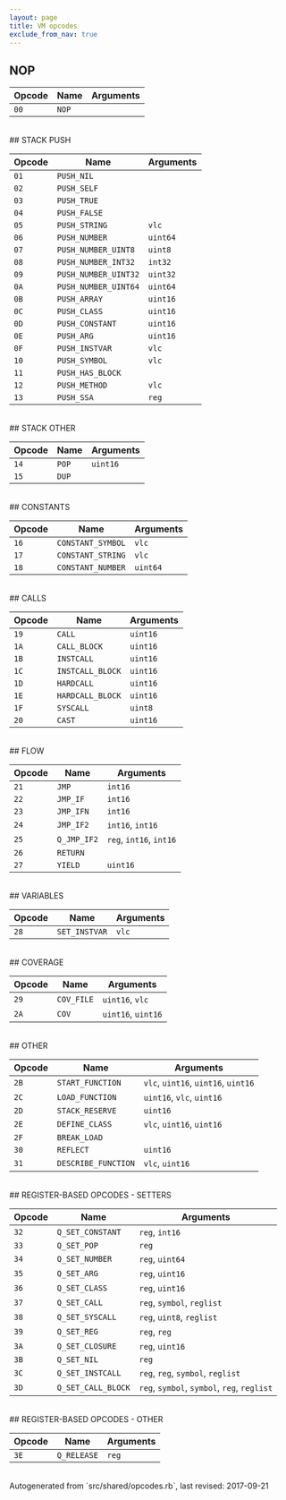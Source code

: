 ```yaml
---
layout: page
title: VM opcodes
exclude_from_nav: true
---
```


## NOP

|Opcode |Name    |Arguments|
|-------|--------|---------|
|`00`|`NOP`||

<br>
## STACK PUSH

|Opcode |Name    |Arguments|
|-------|--------|---------|
|`01`|`PUSH_NIL`||
|`02`|`PUSH_SELF`||
|`03`|`PUSH_TRUE`||
|`04`|`PUSH_FALSE`||
|`05`|`PUSH_STRING`|`vlc`|
|`06`|`PUSH_NUMBER`|`uint64`|
|`07`|`PUSH_NUMBER_UINT8`|`uint8`|
|`08`|`PUSH_NUMBER_INT32`|`int32`|
|`09`|`PUSH_NUMBER_UINT32`|`uint32`|
|`0A`|`PUSH_NUMBER_UINT64`|`uint64`|
|`0B`|`PUSH_ARRAY`|`uint16`|
|`0C`|`PUSH_CLASS`|`uint16`|
|`0D`|`PUSH_CONSTANT`|`uint16`|
|`0E`|`PUSH_ARG`|`uint16`|
|`0F`|`PUSH_INSTVAR`|`vlc`|
|`10`|`PUSH_SYMBOL`|`vlc`|
|`11`|`PUSH_HAS_BLOCK`||
|`12`|`PUSH_METHOD`|`vlc`|
|`13`|`PUSH_SSA`|`reg`|

<br>
## STACK OTHER

|Opcode |Name    |Arguments|
|-------|--------|---------|
|`14`|`POP`|`uint16`|
|`15`|`DUP`||

<br>
## CONSTANTS

|Opcode |Name    |Arguments|
|-------|--------|---------|
|`16`|`CONSTANT_SYMBOL`|`vlc`|
|`17`|`CONSTANT_STRING`|`vlc`|
|`18`|`CONSTANT_NUMBER`|`uint64`|

<br>
## CALLS

|Opcode |Name    |Arguments|
|-------|--------|---------|
|`19`|`CALL`|`uint16`|
|`1A`|`CALL_BLOCK`|`uint16`|
|`1B`|`INSTCALL`|`uint16`|
|`1C`|`INSTCALL_BLOCK`|`uint16`|
|`1D`|`HARDCALL`|`uint16`|
|`1E`|`HARDCALL_BLOCK`|`uint16`|
|`1F`|`SYSCALL`|`uint8`|
|`20`|`CAST`|`uint16`|

<br>
## FLOW

|Opcode |Name    |Arguments|
|-------|--------|---------|
|`21`|`JMP`|`int16`|
|`22`|`JMP_IF`|`int16`|
|`23`|`JMP_IFN`|`int16`|
|`24`|`JMP_IF2`|`int16`, `int16`|
|`25`|`Q_JMP_IF2`|`reg`, `int16`, `int16`|
|`26`|`RETURN`||
|`27`|`YIELD`|`uint16`|

<br>
## VARIABLES

|Opcode |Name    |Arguments|
|-------|--------|---------|
|`28`|`SET_INSTVAR`|`vlc`|

<br>
## COVERAGE

|Opcode |Name    |Arguments|
|-------|--------|---------|
|`29`|`COV_FILE`|`uint16`, `vlc`|
|`2A`|`COV`|`uint16`, `uint16`|

<br>
## OTHER

|Opcode |Name    |Arguments|
|-------|--------|---------|
|`2B`|`START_FUNCTION`|`vlc`, `uint16`, `uint16`, `uint16`|
|`2C`|`LOAD_FUNCTION`|`uint16`, `vlc`, `uint16`|
|`2D`|`STACK_RESERVE`|`uint16`|
|`2E`|`DEFINE_CLASS`|`vlc`, `uint16`, `uint16`|
|`2F`|`BREAK_LOAD`||
|`30`|`REFLECT`|`uint16`|
|`31`|`DESCRIBE_FUNCTION`|`vlc`, `uint16`|

<br>
## REGISTER-BASED OPCODES - SETTERS

|Opcode |Name    |Arguments|
|-------|--------|---------|
|`32`|`Q_SET_CONSTANT`|`reg`, `int16`|
|`33`|`Q_SET_POP`|`reg`|
|`34`|`Q_SET_NUMBER`|`reg`, `uint64`|
|`35`|`Q_SET_ARG`|`reg`, `uint16`|
|`36`|`Q_SET_CLASS`|`reg`, `uint16`|
|`37`|`Q_SET_CALL`|`reg`, `symbol`, `reglist`|
|`38`|`Q_SET_SYSCALL`|`reg`, `uint8`, `reglist`|
|`39`|`Q_SET_REG`|`reg`, `reg`|
|`3A`|`Q_SET_CLOSURE`|`reg`, `uint16`|
|`3B`|`Q_SET_NIL`|`reg`|
|`3C`|`Q_SET_INSTCALL`|`reg`, `reg`, `symbol`, `reglist`|
|`3D`|`Q_SET_CALL_BLOCK`|`reg`, `symbol`, `symbol`, `reg`, `reglist`|

<br>
## REGISTER-BASED OPCODES - OTHER

|Opcode |Name    |Arguments|
|-------|--------|---------|
|`3E`|`Q_RELEASE`|`reg`|

<br>
Autogenerated from `src/shared/opcodes.rb`, last revised: 2017-09-21

